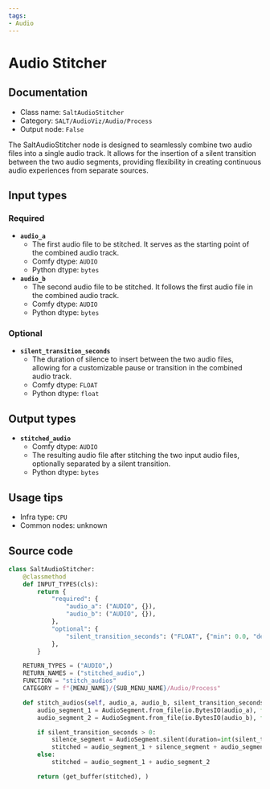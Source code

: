 ```yaml
---
tags:
- Audio
---
```


# Audio Stitcher
## Documentation
- Class name: `SaltAudioStitcher`
- Category: `SALT/AudioViz/Audio/Process`
- Output node: `False`

The SaltAudioStitcher node is designed to seamlessly combine two audio files into a single audio track. It allows for the insertion of a silent transition between the two audio segments, providing flexibility in creating continuous audio experiences from separate sources.
## Input types
### Required
- **`audio_a`**
    - The first audio file to be stitched. It serves as the starting point of the combined audio track.
    - Comfy dtype: `AUDIO`
    - Python dtype: `bytes`
- **`audio_b`**
    - The second audio file to be stitched. It follows the first audio file in the combined audio track.
    - Comfy dtype: `AUDIO`
    - Python dtype: `bytes`
### Optional
- **`silent_transition_seconds`**
    - The duration of silence to insert between the two audio files, allowing for a customizable pause or transition in the combined audio track.
    - Comfy dtype: `FLOAT`
    - Python dtype: `float`
## Output types
- **`stitched_audio`**
    - Comfy dtype: `AUDIO`
    - The resulting audio file after stitching the two input audio files, optionally separated by a silent transition.
    - Python dtype: `bytes`
## Usage tips
- Infra type: `CPU`
- Common nodes: unknown


## Source code
```python
class SaltAudioStitcher:
    @classmethod
    def INPUT_TYPES(cls):
        return {
            "required": {
                "audio_a": ("AUDIO", {}),
                "audio_b": ("AUDIO", {}),
            },
            "optional": {
                "silent_transition_seconds": ("FLOAT", {"min": 0.0, "default": 0.0}),
            },
        }

    RETURN_TYPES = ("AUDIO",)
    RETURN_NAMES = ("stitched_audio",)
    FUNCTION = "stitch_audios"
    CATEGORY = f"{MENU_NAME}/{SUB_MENU_NAME}/Audio/Process"

    def stitch_audios(self, audio_a, audio_b, silent_transition_seconds=0.0):
        audio_segment_1 = AudioSegment.from_file(io.BytesIO(audio_a), format="wav")
        audio_segment_2 = AudioSegment.from_file(io.BytesIO(audio_b), format="wav")

        if silent_transition_seconds > 0:
            silence_segment = AudioSegment.silent(duration=int(silent_transition_seconds * 1000))
            stitched = audio_segment_1 + silence_segment + audio_segment_2
        else:
            stitched = audio_segment_1 + audio_segment_2

        return (get_buffer(stitched), )

```
